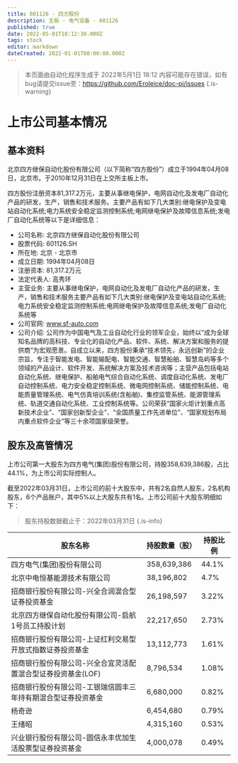 ```yaml
---
title: 601126 - 四方股份
description: 主板 - 电气设备 - 601126
published: true
date: 2022-05-01T18:12:30.000Z
tags: stock
editor: markdown
dateCreated: 2022-01-01T00:00:00.000Z
---
```


> 本页面由自动化程序生成于 2022年5月1日 18:12
> 内容可能存在错误，如有bug请提交issue至：https://github.com/Eroleice/doc-pi/issues
{.is-warning}

# 上市公司基本情况

## 基本资料

北京四方继保自动化股份有限公司（以下简称“四方股份”）成立于1994年04月08日，北京市。于2010年12月31日在上交所主板上市。

四方股份注册资本81,317.2万元，主要从事继电保护，电网自动化及发电厂自动化产品的研发，生产，销售和技术服务。主要产品有如下几大类别:继电保护及变电站自动化系统;电力系统安全稳定监测控制系统;电网继电保护及故障信息系统;发电厂自动化系统等以下是详细信息：

- 公司名称: 北京四方继保自动化股份有限公司
- 股票代码: 601126.SH
- 所在地: 北京 - 北京市
- 成立日期: 1994年04月08日
- 注册资本: 81,317.2万元
- 法定代表人: 高秀环
- 主营业务: 主要从事继电保护，电网自动化及发电厂自动化产品的研发，生产，销售和技术服务主要产品有如下几大类别:继电保护及变电站自动化系统;电力系统安全稳定监测控制系统;电网继电保护及故障信息系统;发电厂自动化系统等
- 公司官网: www.sf-auto.com
- 公司介绍: 公司作为中国电气及工业自动化行业的领军企业，始终以“成为全球知名品牌的高科技、专业化的自动化产品、软件、系统、解决方案和服务的提供商”为宏观愿景。自成立以来，四方股份秉承“技术领先，永远创新”的企业宗旨，专注于智能发电、智能输配电、智能交通、智慧船舶、智慧岛屿等多个领域的产品设计、软件开发、系统解决方案及技术咨询等；主营产品包括电站自动化系统、继电保护、船舶电气综合自动化系统、调度自动化系统、发电厂自动控制系统、电力安全稳定控制系统、微电网控制系统、储能控制系统、电能质量管理系统、电气仿真培训系统(含船舶)、集控监管系统、能源管理系统、轨道交通自动化系统、工业控制系统等。公司荣获“国家火炬计划重点高新技术企业”、“国家创新型企业”、“全国质量工作先进单位”、“国家规划布局内重点软件企业”等三十余项国家级荣誉。


## 股东及高管情况

上市公司第一大股东为四方电气(集团)股份有限公司，持股358,639,386股，占比44.1%，为上市公司实际控制人。

截至2022年03月31日，上市公司的前十大股东中，共有2名自然人股东，2名机构股东，6个产品账户，其中5%以上大股东共有1名。上市公司前十大股东明细如下：

> 股东持股数据截止于：2022年03月31日
{.is-info}

| 股东名称 | 持股数量（股） | 持股比例 |
| --- | --- | --- |
| 四方电气(集团)股份有限公司 | 358,639,386 | 44.1% |
| 北京中电恒基能源技术有限公司 | 38,196,802 | 4.7% |
| 招商银行股份有限公司-兴全合润混合型证券投资基金 | 26,198,597 | 3.22% |
| 北京四方继保自动化股份有限公司-启航1号员工持股计划 | 22,217,650 | 2.73% |
| 招商银行股份有限公司-上证红利交易型开放式指数证券投资基金 | 13,112,773 | 1.61% |
| 招商银行股份有限公司-兴全合宜灵活配置混合型证券投资基金(LOF) | 8,796,534 | 1.08% |
| 招商银行股份有限公司-工银瑞信圆丰三年持有期混合型证券投资基金 | 6,680,000 | 0.82% |
| 杨奇逊 | 6,454,680 | 0.79% |
| 王绪昭 | 4,315,160 | 0.53% |
| 兴业银行股份有限公司-圆信永丰优加生活股票型证券投资基金 | 4,000,078 | 0.49% |




